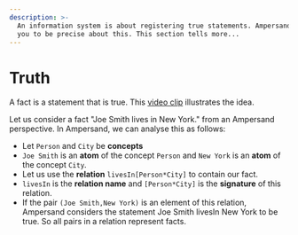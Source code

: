 ```yaml
---
description: >-
  An information system is about registering true statements. Ampersand allows
  you to be precise about this. This section tells more...
---
```


# Truth



A fact is a statement that is true. This [video clip](https://player.ou.nl/wowzaportlets/#!production/An9G5DT) illustrates the idea.

Let us consider a fact "Joe Smith lives in New York." from an Ampersand perspective. In Ampersand, we can analyse this as follows:

* Let `Person` and `City` be **concepts**
* `Joe Smith` is an **atom** of the concept `Person` and `New York` is an **atom** of the concept `City`.
* Let us use the **relation** `livesIn[Person*City]` to contain our fact.
* `livesIn` is the **relation name** and `[Person*City]` is the **signature** of this relation.
* If the pair `(Joe Smith,New York)` is an element of this relation, Ampersand considers the statement Joe Smith livesIn New York to be true. So all pairs in a relation represent facts.

